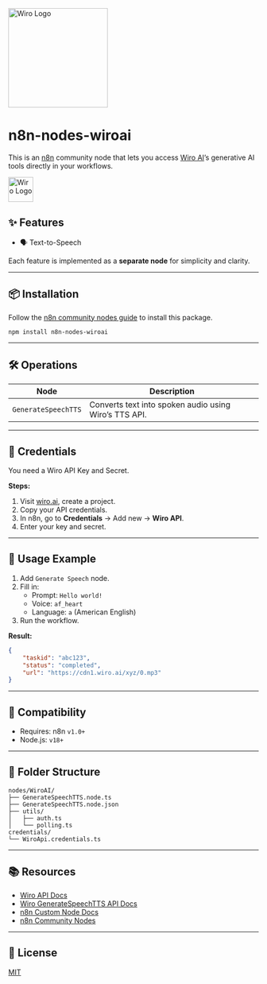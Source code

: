 <img src="http://wiro.ai/images/logos/logo/logo.png" alt="Wiro Logo" width="200"/>

# n8n-nodes-wiroai

This is an [n8n](https://n8n.io) community node that lets you access [Wiro AI](https://wiro.ai)’s generative AI tools directly in your workflows.

<img src="https://wiro.ai/images/illustrations/koala-404.png" alt="Wiro Logo" width="50"/>

## ✨ Features

- 🗣️ Text-to-Speech

Each feature is implemented as a **separate node** for simplicity and clarity.

---

## 📦 Installation

Follow the [n8n community nodes guide](https://docs.n8n.io/integrations/community-nodes/installation/) to install this package.

```bash
npm install n8n-nodes-wiroai
```

---

## 🛠 Operations

| Node                | Description                                           |
| ------------------- | ----------------------------------------------------- |
| `GenerateSpeechTTS` | Converts text into spoken audio using Wiro’s TTS API. |

---

## 🔐 Credentials

You need a Wiro API Key and Secret.

**Steps:**

1. Visit [wiro.ai](https://wiro.ai), create a project.
2. Copy your API credentials.
3. In n8n, go to **Credentials** → Add new → **Wiro API**.
4. Enter your key and secret.

---

## 🚀 Usage Example

1. Add `Generate Speech` node.
2. Fill in:
   - Prompt: `Hello world!`
   - Voice: `af_heart`
   - Language: `a` (American English)
3. Run the workflow.

**Result:**

```json
{
	"taskid": "abc123",
	"status": "completed",
	"url": "https://cdn1.wiro.ai/xyz/0.mp3"
}
```

---

## 🧠 Compatibility

- Requires: n8n `v1.0+`
- Node.js: `v18+`

---

## 📁 Folder Structure

```
nodes/WiroAI/
├── GenerateSpeechTTS.node.ts
├── GenerateSpeechTTS.node.json
├── utils/
│   ├── auth.ts
│   └── polling.ts
credentials/
└── WiroApi.credentials.ts
```

---

## 📚 Resources

- [Wiro API Docs](https://wiro.ai/docs)
- [Wiro GenerateSpeechTTS API Docs](https://wiro.ai/tools/wiro/kokoro_tts#apisamples-curl)
- [n8n Custom Node Docs](https://docs.n8n.io/integrations/creating-nodes/)
- [n8n Community Nodes](https://docs.n8n.io/integrations/community-nodes/)

---

## 📜 License

[MIT](LICENSE.md)
